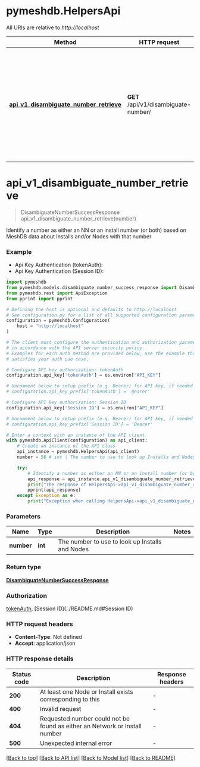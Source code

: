 # pymeshdb.HelpersApi

All URIs are relative to *http://localhost*

Method | HTTP request | Description
------------- | ------------- | -------------
[**api_v1_disambiguate_number_retrieve**](HelpersApi.md#api_v1_disambiguate_number_retrieve) | **GET** /api/v1/disambiguate-number/ | Identify a number as either an NN or an install number (or both) based on MeshDB data about Installs and/or Nodes with that number


# **api_v1_disambiguate_number_retrieve**
> DisambiguateNumberSuccessResponse api_v1_disambiguate_number_retrieve(number)

Identify a number as either an NN or an install number (or both) based on MeshDB data about Installs and/or Nodes with that number

### Example

* Api Key Authentication (tokenAuth):
* Api Key Authentication (Session ID):

```python
import pymeshdb
from pymeshdb.models.disambiguate_number_success_response import DisambiguateNumberSuccessResponse
from pymeshdb.rest import ApiException
from pprint import pprint

# Defining the host is optional and defaults to http://localhost
# See configuration.py for a list of all supported configuration parameters.
configuration = pymeshdb.Configuration(
    host = "http://localhost"
)

# The client must configure the authentication and authorization parameters
# in accordance with the API server security policy.
# Examples for each auth method are provided below, use the example that
# satisfies your auth use case.

# Configure API key authorization: tokenAuth
configuration.api_key['tokenAuth'] = os.environ["API_KEY"]

# Uncomment below to setup prefix (e.g. Bearer) for API key, if needed
# configuration.api_key_prefix['tokenAuth'] = 'Bearer'

# Configure API key authorization: Session ID
configuration.api_key['Session ID'] = os.environ["API_KEY"]

# Uncomment below to setup prefix (e.g. Bearer) for API key, if needed
# configuration.api_key_prefix['Session ID'] = 'Bearer'

# Enter a context with an instance of the API client
with pymeshdb.ApiClient(configuration) as api_client:
    # Create an instance of the API class
    api_instance = pymeshdb.HelpersApi(api_client)
    number = 56 # int | The number to use to look up Installs and Nodes

    try:
        # Identify a number as either an NN or an install number (or both) based on MeshDB data about Installs and/or Nodes with that number
        api_response = api_instance.api_v1_disambiguate_number_retrieve(number)
        print("The response of HelpersApi->api_v1_disambiguate_number_retrieve:\n")
        pprint(api_response)
    except Exception as e:
        print("Exception when calling HelpersApi->api_v1_disambiguate_number_retrieve: %s\n" % e)
```



### Parameters


Name | Type | Description  | Notes
------------- | ------------- | ------------- | -------------
 **number** | **int**| The number to use to look up Installs and Nodes | 

### Return type

[**DisambiguateNumberSuccessResponse**](DisambiguateNumberSuccessResponse.md)

### Authorization

[tokenAuth](../README.md#tokenAuth), [Session ID](../README.md#Session ID)

### HTTP request headers

 - **Content-Type**: Not defined
 - **Accept**: application/json

### HTTP response details

| Status code | Description | Response headers |
|-------------|-------------|------------------|
**200** | At least one Node or Install exists corresponding to this |  -  |
**400** | Invalid request |  -  |
**404** | Requested number could not be found as either an Network or Install number |  -  |
**500** | Unexpected internal error |  -  |

[[Back to top]](#) [[Back to API list]](../README.md#documentation-for-api-endpoints) [[Back to Model list]](../README.md#documentation-for-models) [[Back to README]](../README.md)

